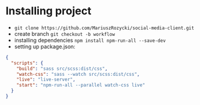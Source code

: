 # Installing project
- ```git clone https://github.com/MariuszRozycki/social-media-client.git```
- create branch ```git checkout -b workflow```
- installing dependencies ```npm install npm-run-all --save-dev```
- setting up package.json:
```json
{
  "scripts": {
    "build": "sass src/scss:dist/css",
    "watch-css": "sass --watch src/scss:dist/css",
    "live": "live-server",
    "start": "npm-run-all --parallel watch-css live"
  }
}
